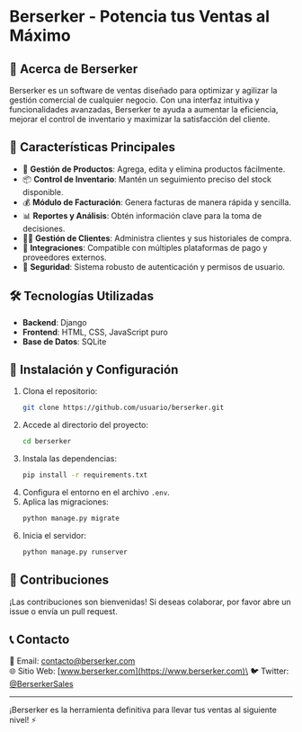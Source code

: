 # Berserker - Potencia tus Ventas al Máximo



## 🚀 Acerca de Berserker

Berserker es un software de ventas diseñado para optimizar y agilizar la gestión comercial de cualquier negocio. Con una interfaz intuitiva y funcionalidades avanzadas, Berserker te ayuda a aumentar la eficiencia, mejorar el control de inventario y maximizar la satisfacción del cliente.

## 🎯 Características Principales

- 🛒 **Gestión de Productos**: Agrega, edita y elimina productos fácilmente.
- 📦 **Control de Inventario**: Mantén un seguimiento preciso del stock disponible.
- 💰 **Módulo de Facturación**: Genera facturas de manera rápida y sencilla.
- 📊 **Reportes y Análisis**: Obtén información clave para la toma de decisiones.
- 🧑‍💼 **Gestión de Clientes**: Administra clientes y sus historiales de compra.
- 🔄 **Integraciones**: Compatible con múltiples plataformas de pago y proveedores externos.
- 🔐 **Seguridad**: Sistema robusto de autenticación y permisos de usuario.

## 🛠️ Tecnologías Utilizadas

- **Backend**: Django
- **Frontend**: HTML, CSS, JavaScript puro
- **Base de Datos**: SQLite

## 📌 Instalación y Configuración

1. Clona el repositorio:
   ```sh
   git clone https://github.com/usuario/berserker.git
   ```
2. Accede al directorio del proyecto:
   ```sh
   cd berserker
   ```
3. Instala las dependencias:
   ```sh
   pip install -r requirements.txt
   ```
4. Configura el entorno en el archivo `.env`.
5. Aplica las migraciones:
   ```sh
   python manage.py migrate
   ```
6. Inicia el servidor:
   ```sh
   python manage.py runserver
   ```

## 📢 Contribuciones

¡Las contribuciones son bienvenidas! Si deseas colaborar, por favor abre un issue o envía un pull request.

## 📞 Contacto

📧 Email: [contacto@berserker.com](mailto\:contacto@berserker.com)\
🌐 Sitio Web: [www.berserker.com](https://www.berserker.com)\
🐦 Twitter: [@BerserkerSales](https://twitter.com/BerserkerSales)

---

¡Berserker es la herramienta definitiva para llevar tus ventas al siguiente nivel! ⚡


